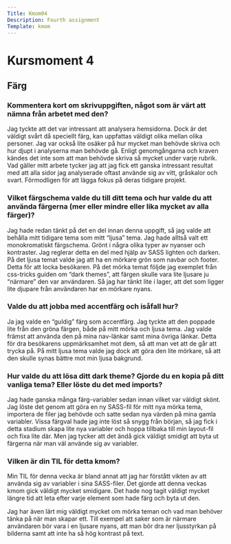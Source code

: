 ```yaml
---
Title: Kmom04
Description: Fourth assignment
Template: kmom
---
```


 Kursmoment 4
======

## Färg

### Kommentera kort om skrivuppgiften, något som är värt att nämna från arbetet med den?

Jag tyckte att det var intressant att analysera hemsidorna. Dock är det väldigt svårt då speciellt färg, kan uppfattas väldigt olika mellan olika personer. Jag var också lite osäker på hur mycket man behövde skriva och hur djupt i analyserna man behövde gå. Enligt genomgångarna och kraven kändes det inte som att man behövde skriva så mycket under varje rubrik. Vad gäller mitt arbete tycker jag att jag fick ett ganska intressant resultat med att alla sidor jag analyserade oftast använde sig av vitt, gråskalor och svart. Förmodligen för att lägga fokus på deras tidigare projekt.


### Vilket färgschema valde du till ditt tema och hur valde du att använda färgerna (mer eller mindre eller lika mycket av alla färger)?


Jag hade redan tänkt på det en del innan denna uppgift, så jag valde att behålla mitt tidigare tema som mitt “ljusa” tema. Jag hade alltså valt ett monokromatiskt färgschema. Grönt i några olika typer av nyanser och kontraster. Jag reglerar detta en del med hjälp av SASS lighten och darken. På det ljusa temat valde jag att ha en mörkare grön som navbar och footer. Detta för att locka besökaren. På det mörka temat följde jag exemplet från css-tricks guiden om “dark themes”, att färgen skulle vara lite ljusare ju “närmare” den var användaren. Så jag har tänkt lite i lager, att det som ligger lite djupare från användaren har en mörkare nyans. 


### Valde du att jobba med accentfärg och isåfall hur?


Ja jag valde en “guldig” färg som accentfärg. Jag tyckte att den poppade lite från den gröna färgen, både på mitt mörka och ljusa tema. Jag valde främst att använda den på mina nav-länkar samt mina övriga länkar. Detta för dra besökarens uppmärksamhet mot dem, så att man vet att de går att trycka på. På mitt ljusa tema valde jag dock att göra den lite mörkare, så att den skulle synas bättre mot min ljusa bakgrund. 


### Hur valde du att lösa ditt dark theme? Gjorde du en kopia på ditt vanliga tema? Eller löste du det med imports?


Jag hade ganska många färg-variabler sedan innan vilket var väldigt skönt. Jag löste det genom att göra en ny SASS-fil för mitt nya mörka tema, importera de filer jag behövde och satte sedan nya värden på mina gamla variabler. Vissa färgval hade jag inte löst så snygg från början, så jag fick i detta stadium skapa lite nya variabler och hoppa tillbaka till min layout-fil och fixa lite där. Men jag tycker att det ändå gick väldigt smidigt att byta ut färgerna när man väl använde sig av variabler.


### Vilken är din TIL för detta kmom?

Min TIL för denna vecka är bland annat att jag har förstått vikten av att använda sig av variabler i sina SASS-filer. Det gjorde att denna veckas kmom gick väldigt mycket smidigare. Det hade nog tagit väldigt mycket längre tid att leta efter varje element som hade färg och byta ut den. 

Jag har även lärt mig väldigt mycket om mörka teman och vad man behöver tänka på när man skapar ett. Till exempel att saker som är närmare användaren bör vara i en ljusare nyans, att man bör dra ner ljusstyrkan på bilderna samt att inte ha så hög kontrast på text.
